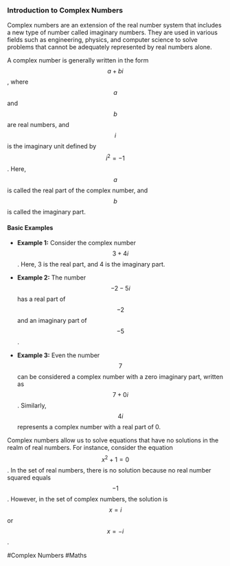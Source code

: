 ### Introduction to Complex Numbers

Complex numbers are an extension of the real number system that includes a new type of number called imaginary numbers. They are used in various fields such as engineering, physics, and computer science to solve problems that cannot be adequately represented by real numbers alone.

A complex number is generally written in the form $$a + bi$$, where $$a$$ and $$b$$ are real numbers, and $$i$$ is the imaginary unit defined by $$i^2 = -1$$. Here, $$a$$ is called the real part of the complex number, and $$b$$ is called the imaginary part.

#### Basic Examples

- **Example 1:** Consider the complex number $$3 + 4i$$. Here, 3 is the real part, and 4 is the imaginary part.
  
- **Example 2:** The number $$-2 - 5i$$ has a real part of $$-2$$ and an imaginary part of $$-5$$.

- **Example 3:** Even the number $$7$$ can be considered a complex number with a zero imaginary part, written as $$7 + 0i$$. Similarly, $$4i$$ represents a complex number with a real part of 0.

Complex numbers allow us to solve equations that have no solutions in the realm of real numbers. For instance, consider the equation $$x^2 + 1 = 0$$. In the set of real numbers, there is no solution because no real number squared equals $$-1$$. However, in the set of complex numbers, the solution is $$x = i$$ or $$x = -i$$.

#Complex Numbers #Maths
